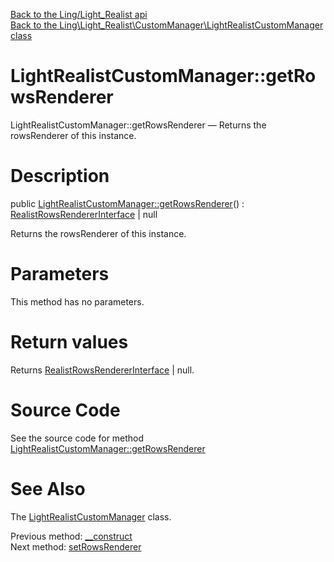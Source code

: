 [Back to the Ling/Light_Realist api](https://github.com/lingtalfi/Light_Realist/blob/master/doc/api/Ling/Light_Realist.md)<br>
[Back to the Ling\Light_Realist\CustomManager\LightRealistCustomManager class](https://github.com/lingtalfi/Light_Realist/blob/master/doc/api/Ling/Light_Realist/CustomManager/LightRealistCustomManager.md)


LightRealistCustomManager::getRowsRenderer
================



LightRealistCustomManager::getRowsRenderer — Returns the rowsRenderer of this instance.




Description
================


public [LightRealistCustomManager::getRowsRenderer](https://github.com/lingtalfi/Light_Realist/blob/master/doc/api/Ling/Light_Realist/CustomManager/LightRealistCustomManager/getRowsRenderer.md)() : [RealistRowsRendererInterface](https://github.com/lingtalfi/Light_Realist/blob/master/doc/api/Ling/Light_Realist/Rendering/RealistRowsRendererInterface.md) | null




Returns the rowsRenderer of this instance.




Parameters
================

This method has no parameters.


Return values
================

Returns [RealistRowsRendererInterface](https://github.com/lingtalfi/Light_Realist/blob/master/doc/api/Ling/Light_Realist/Rendering/RealistRowsRendererInterface.md) | null.








Source Code
===========
See the source code for method [LightRealistCustomManager::getRowsRenderer](https://github.com/lingtalfi/Light_Realist/blob/master/CustomManager/LightRealistCustomManager.php#L37-L40)


See Also
================

The [LightRealistCustomManager](https://github.com/lingtalfi/Light_Realist/blob/master/doc/api/Ling/Light_Realist/CustomManager/LightRealistCustomManager.md) class.

Previous method: [__construct](https://github.com/lingtalfi/Light_Realist/blob/master/doc/api/Ling/Light_Realist/CustomManager/LightRealistCustomManager/__construct.md)<br>Next method: [setRowsRenderer](https://github.com/lingtalfi/Light_Realist/blob/master/doc/api/Ling/Light_Realist/CustomManager/LightRealistCustomManager/setRowsRenderer.md)<br>

